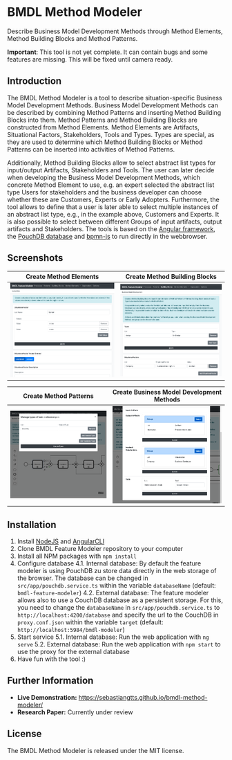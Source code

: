 # BMDL Method Modeler
Describe Business Model Development Methods through Method Elements, Method Building Blocks and Method Patterns.

**Important**: This tool is not yet complete. It can contain bugs and some features are missing. This will be fixed until camera ready.

## Introduction
The BMDL Method Modeler is a tool to describe situation-specific Business Model Development Methods.
Business Model Development Methods can be described by combining Method Patterns and inserting
Method Building Blocks into them. Method Patterns and Method Building Blocks are constructed from
Method Elements. Method Elements are Artifacts, Situational Factors, Stakeholders, Tools and Types.
Types are special, as they are used to determine which Method Building Blocks or Method Patterns can be
inserted into activities of Method Patterns.

Additionally, Method Building Blocks allow to select abstract list types for input/output Artifacts,
Stakeholders and Tools. The user can later decide when developing the Business Model Development Methods,
which concrete Method Element to use, e.g. an expert selected the abstract list type Users for stakeholders and
the business developer can choose whether these are Customers, Experts or Early Adopters. Furthermore, the tool
allows to define that a user is later able
to select multiple instances of an abstract list type, e.g., in the example above, Customers and Experts.
It is also possible to select between different Groups of input artifacts, output artifacts and Stakeholders.
The tools is based on the [Angular framework](https://angular.io/), the [PouchDB database](https://pouchdb.com/) and [bpmn-js](https://bpmn.io/toolkit/bpmn-js/) to run directly in the webbrowser.
## Screenshots

| Create Method Elements | Create Method Building Blocks |
| ------ | ------ |
| [![Create Method Elements](images/situational-factor.png "Create Method Elements")](images/situational-factor.png) | [![Create Method Building Blocks](images/building-block.png "Create Method Building Blocks")](images/building-block.png) |

| Create Method Patterns | Create Business Model Development Methods |
| ------ | ------ |
| [![Create Method Patterns](images/pattern.png "Create Method Patterns")](images/pattern.png) | [![alt text](images/process.png "Create Business Model Development Methods")](images/process.png) |

## Installation

1. Install [NodeJS](https://nodejs.org) and [AngularCLI](https://cli.angular.io/) 
2. Clone BMDL Feature Modeler repository to your computer
3. Install all NPM packages with `npm install`
4. Configure database
    4.1. Internal database: By default the feature modeler is using PouchDB zu store data directly in the web storage of the browser. The database can be changed in `src/app/pouchdb.service.ts` within the variable `databaseName` (default: `bmdl-feature-modeler`)
    4.2. External database: The feature modeler allows also to use a CouchDB database as a persistent storage. For this, you need to change the `databaseName` in `src/app/pouchdb.service.ts` to `http://localhost:4200/database` and specify the url to the CouchDB in `proxy.conf.json` within the variable `target` (default: `http://localhost:5984/bmdl-modeler`)
5. Start service
    5.1. Internal database: Run the web application with `ng serve`
    5.2. External database: Run the web application with `npm start` to use the proxy for the external database
6. Have fun with the tool :)
## Further Information

- **Live Demonstration:** https://sebastiangtts.github.io/bmdl-method-modeler/
- **Research Paper:** Currently under review

## License
The BMDL Method Modeler is released under the MIT license.

